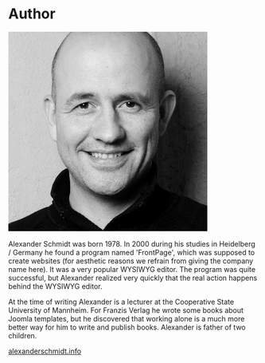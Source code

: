 # Author

![Alexander Schmidt](.gitbook/assets/alexander-schmidt.jpg)

Alexander Schmidt was born 1978. In 2000 during his studies in Heidelberg / Germany he found a program named 'FrontPage', which was supposed to create websites \(for aesthetic reasons we refrain from giving the company name here\). It was a very popular WYSIWYG editor. The program was quite successful, but Alexander realized very quickly that the real action happens behind the WYSIWYG editor.

At the time of writing Alexander is a lecturer at the Cooperative State University of Mannheim. For Franzis Verlag he wrote some books about Joomla templates, but he discovered that working alone is a much more better way for him to write and publish books. Alexander is father of two children.

[alexanderschmidt.info](https://alexanderschmidt.info/)

